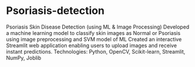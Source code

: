 # Psoriasis-detection
Psoriasis Skin Disease Detection (using ML & Image Processing)
   Developed a machine learning model to classify skin images as Normal or Psoriasis using image preprocessing and SVM model of ML
   Created an interactive Streamlit web application enabling users to upload images and receive instant predictions.
  Technologies: Python, OpenCV, Scikit-learn, Streamlit, NumPy, Joblib

